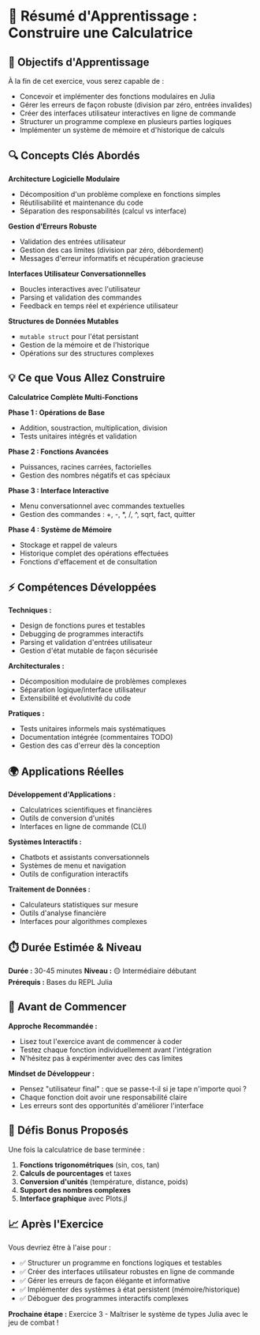 # 🧮 Résumé d'Apprentissage : Construire une Calculatrice

## 🎯 Objectifs d'Apprentissage

À la fin de cet exercice, vous serez capable de :
- Concevoir et implémenter des fonctions modulaires en Julia
- Gérer les erreurs de façon robuste (division par zéro, entrées invalides)
- Créer des interfaces utilisateur interactives en ligne de commande
- Structurer un programme complexe en plusieurs parties logiques
- Implémenter un système de mémoire et d'historique de calculs

## 🔍 Concepts Clés Abordés

**Architecture Logicielle Modulaire**
- Décomposition d'un problème complexe en fonctions simples
- Réutilisabilité et maintenance du code
- Séparation des responsabilités (calcul vs interface)

**Gestion d'Erreurs Robuste**
- Validation des entrées utilisateur
- Gestion des cas limites (division par zéro, débordement)
- Messages d'erreur informatifs et récupération gracieuse

**Interfaces Utilisateur Conversationnelles**
- Boucles interactives avec l'utilisateur
- Parsing et validation des commandes
- Feedback en temps réel et expérience utilisateur

**Structures de Données Mutables**
- `mutable struct` pour l'état persistant
- Gestion de la mémoire et de l'historique
- Opérations sur des structures complexes

## 💡 Ce que Vous Allez Construire

**Calculatrice Complète Multi-Fonctions**

**Phase 1 : Opérations de Base**
- Addition, soustraction, multiplication, division
- Tests unitaires intégrés et validation

**Phase 2 : Fonctions Avancées**  
- Puissances, racines carrées, factorielles
- Gestion des nombres négatifs et cas spéciaux

**Phase 3 : Interface Interactive**
- Menu conversationnel avec commandes textuelles
- Gestion des commandes : +, -, *, /, ^, sqrt, fact, quitter

**Phase 4 : Système de Mémoire**
- Stockage et rappel de valeurs
- Historique complet des opérations effectuées
- Fonctions d'effacement et de consultation

## ⚡ Compétences Développées

**Techniques :**
- Design de fonctions pures et testables
- Debugging de programmes interactifs
- Parsing et validation d'entrées utilisateur
- Gestion d'état mutable de façon sécurisée

**Architecturales :**
- Décomposition modulaire de problèmes complexes
- Séparation logique/interface utilisateur
- Extensibilité et évolutivité du code

**Pratiques :**
- Tests unitaires informels mais systématiques
- Documentation intégrée (commentaires TODO)
- Gestion des cas d'erreur dès la conception

## 🌍 Applications Réelles

**Développement d'Applications :**
- Calculatrices scientifiques et financières
- Outils de conversion d'unités
- Interfaces en ligne de commande (CLI)

**Systèmes Interactifs :**
- Chatbots et assistants conversationnels
- Systèmes de menu et navigation
- Outils de configuration interactifs

**Traitement de Données :**
- Calculateurs statistiques sur mesure
- Outils d'analyse financière
- Interfaces pour algorithmes complexes

## ⏱️ Durée Estimée & Niveau

**Durée :** 30-45 minutes
**Niveau :** 🟡 Intermédiaire débutant  
**Prérequis :** Bases du REPL Julia

## 🚀 Avant de Commencer

**Approche Recommandée :**
- Lisez tout l'exercice avant de commencer à coder
- Testez chaque fonction individuellement avant l'intégration
- N'hésitez pas à expérimenter avec des cas limites

**Mindset de Développeur :**
- Pensez "utilisateur final" : que se passe-t-il si je tape n'importe quoi ?
- Chaque fonction doit avoir une responsabilité claire
- Les erreurs sont des opportunités d'améliorer l'interface

## 🎯 Défis Bonus Proposés

Une fois la calculatrice de base terminée :
1. **Fonctions trigonométriques** (sin, cos, tan)
2. **Calculs de pourcentages** et taxes
3. **Conversion d'unités** (température, distance, poids)
4. **Support des nombres complexes**
5. **Interface graphique** avec Plots.jl

## 📈 Après l'Exercice

Vous devriez être à l'aise pour :
- ✅ Structurer un programme en fonctions logiques et testables
- ✅ Créer des interfaces utilisateur robustes en ligne de commande  
- ✅ Gérer les erreurs de façon élégante et informative
- ✅ Implémenter des systèmes à état persistent (mémoire/historique)
- ✅ Déboguer des programmes interactifs complexes

**Prochaine étape :** Exercice 3 - Maîtriser le système de types Julia avec le jeu de combat !